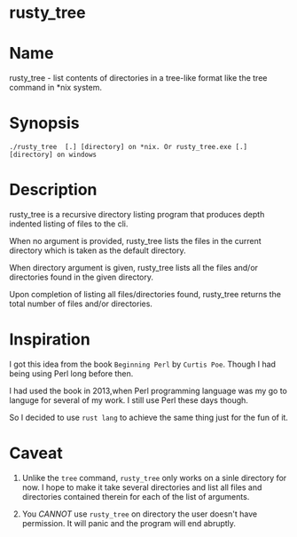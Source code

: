 # rusty_tree

# Name 

rusty_tree - list contents of directories in a tree-like format like the tree command in *nix system.

# Synopsis

```./rusty_tree  [.] [directory] on *nix. Or rusty_tree.exe [.] [directory] on windows``` 

# Description

rusty_tree is a recursive directory listing program that produces depth indented listing of files to the cli.  

When no argument is provided, rusty_tree lists the files in the current directory which is taken as the default directory.

When directory argument is given, rusty_tree lists all the files and/or directories found in the given directory.  

Upon completion of listing all files/directories found, rusty_tree returns the total number of files and/or directories.


# Inspiration

I got this idea from the book `Beginning Perl` by `Curtis Poe`. Though I had being using Perl long before then. 

I had used the book in 2013,when Perl programming language was my go to languge for several of my work. I still use Perl these days though. 

So I decided to use `rust lang` to achieve the same thing just for the fun of it.

# Caveat

1. Unlike the `tree` command, `rusty_tree` only works on a sinle directory for now. I hope to make it take several directories and 
list all files and directories contained therein for each of the list of arguments.

2. You *_CANNOT_* use `rusty_tree` on directory the user doesn't have permission. It will panic and the program will end abruptly. 

